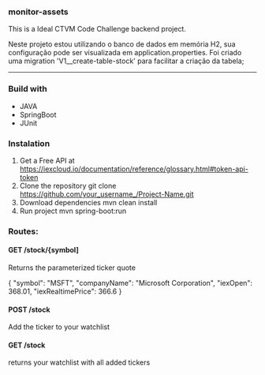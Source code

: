 ### monitor-assets

This is a Ideal CTVM Code Challenge backend project.

Neste projeto estou utilizando o banco de dados em memória H2,
sua configuração pode ser visualizada em application.properties.
Foi criado uma migration 'V1__create-table-stock' para facilitar a criação da tabela;

------------------------------------------------------------------------------

### Build with
- JAVA
- SpringBoot
- JUnit

### Instalation

1. Get a Free API at https://iexcloud.io/documentation/reference/glossary.html#token-api-token
2. Clone the repository git clone https://github.com/your_username_/Project-Name.git
3. Download dependencies mvn clean install
4. Run project mvn spring-boot:run

### Routes:

#### GET /stock/{symbol]
Returns the parameterized ticker quote

{
  "symbol": "MSFT",
  "companyName": "Microsoft Corporation",
  "iexOpen": 368.01,
  "iexRealtimePrice": 366.6
}

#### POST /stock
Add the ticker to your watchlist

#### GET /stock
returns your watchlist with all added tickers



